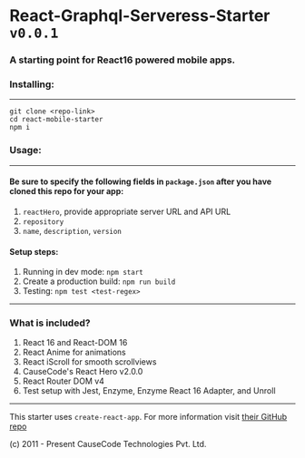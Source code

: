 # React-Graphql-Serveress-Starter `v0.0.1`
### A starting point for React16 powered mobile apps.

### Installing:
---
```
git clone <repo-link>
cd react-mobile-starter
npm i
```


### Usage:
---
#### Be sure to specify the following fields in `package.json` after you have cloned this repo for your app:
1. `reactHero`, provide appropriate server URL and API URL
2. `repository`
3. `name`, `description`, `version`



#### Setup steps:
1. Running in dev mode: `npm start`
2. Create a production build: `npm run build`
3. Testing: `npm test <test-regex>`

---

### What is included?
1. React 16 and React-DOM 16
2. React Anime for animations
3. React iScroll for smooth scrollviews
4. CauseCode's React Hero v2.0.0
5. React Router DOM v4
6. Test setup with Jest, Enzyme, Enzyme React 16 Adapter, and Unroll
---
 This starter uses `create-react-app`. For more information visit [their GitHub repo](https://github.com/facebookincubator/create-react-app)

(c) 2011 - Present CauseCode Technologies Pvt. Ltd.

